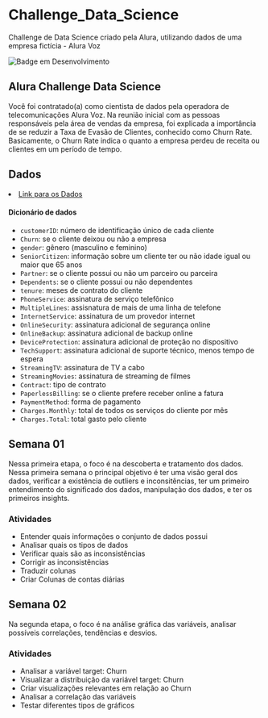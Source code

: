 # Challenge_Data_Science
Challenge de Data Science criado pela Alura, utilizando dados de uma empresa fictícia - Alura Voz

![Badge em Desenvolvimento](http://img.shields.io/static/v1?label=STATUS&message=EM%20DESENVOLVIMENTO&color=GREEN&style=for-the-badge)

## Alura Challenge Data Science

Você foi contratado(a) como cientista de dados pela operadora de telecomunicações Alura Voz. Na reunião inicial com as pessoas responsáveis pela área de vendas da empresa, foi explicada a importância de se reduzir a Taxa de Evasão de Clientes, conhecido como Churn Rate. Basicamente, o Churn Rate indica o quanto a empresa perdeu de receita ou clientes em um período de tempo.


## Dados

<li><a href="https://raw.githubusercontent.com/sthemonica/alura-voz/main/Dados/Telco-Customer-Churn.json">Link para os Dados</a></li>

#### Dicionário de dados

* `customerID`: número de identificação único de cada cliente
* `Churn`: se o cliente deixou ou não a empresa 
* `gender`: gênero (masculino e feminino) 
* `SeniorCitizen`: informação sobre um cliente ter ou não idade igual ou maior que 65 anos 
* `Partner`:  se o cliente possui ou não um parceiro ou parceira
* `Dependents`: se o cliente possui ou não dependentes
* `tenure`:  meses de contrato do cliente
* `PhoneService`: assinatura de serviço telefônico 
* `MultipleLines`: assisnatura de mais de uma linha de telefone 
* `InternetService`: assinatura de um provedor internet 
* `OnlineSecurity`: assinatura adicional de segurança online 
* `OnlineBackup`: assinatura adicional de backup online 
* `DeviceProtection`: assinatura adicional de proteção no dispositivo 
* `TechSupport`: assinatura adicional de suporte técnico, menos tempo de espera
* `StreamingTV`: assinatura de TV a cabo 
* `StreamingMovies`: assinatura de streaming de filmes 
* `Contract`: tipo de contrato
* `PaperlessBilling`: se o cliente prefere receber online a fatura
* `PaymentMethod`: forma de pagamento
* `Charges.Monthly`: total de todos os serviços do cliente por mês
* `Charges.Total`: total gasto pelo cliente

## Semana 01

Nessa primeira etapa, o foco é na descoberta e tratamento dos dados. Nessa primeira semana o principal objetivo é ter uma visão geral dos dados, 
verificar a existência de outliers e inconsitências, ter um primeiro entendimento do significado dos dados, manipulação dos dados, e ter os primeiros insights.

### Atividades 
 * Entender quais informações o conjunto de dados possui
 * Analisar quais os tipos de dados
 * Verificar quais são as inconsistências
 * Corrigir as inconsistências
 * Traduzir colunas
 * Criar Colunas de contas diárias

## Semana 02

Na segunda etapa, o foco é na análise gráfica das variáveis, analisar possíveis correlações, tendências e desvios. 

### Atividades
 * Analisar a variável target: Churn
 * Visualizar a distribuição da variável target: Churn
 * Criar visualizações relevantes em relação ao Churn
 * Analisar a correlação das variáveis
 * Testar diferentes tipos de gráficos 
